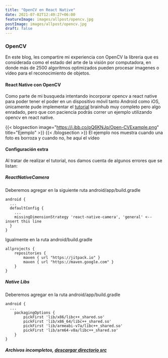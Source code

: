 ```yaml
---
title: "OpenCV en React Native"
date: 2021-07-02T12:49:27+06:00
featureImage: images/allpost/opencv.jpg
postImage: images/allpost/opencv.jpg
draft: false
---
```


### OpenCV

En este blog, les compartire mi experiencia con OpenCV la libreria que es considerada como el estado del arte de la visión por computadora, en donde más de 2500 algoritmos optimizados pueden procesar imagenes o vídeo para el reconocimiento de objetos. 

#### React Native con OpenCV
Como parte de mi busqueda intentando incorporar opencv a react native para poder tener el poder en un dispositivo móvil tanto Android como iOS, únicamente pude implementar el [tutorial](https://brainhub.eu/library/opencv-react-native-image-processing/) brainhub muy completo pero algo enradado, pero que con paciencia podrás correr un ejemplo utilizando opencv en react native.


{{< blogsection image="https://i.ibb.co/pQ6KNJq/Open-CVExample.png" title="Ejemplo" >}}
{{< /blogsection >}}
El ejemplo nos muestra cuando una foto es borroza y cuando no, he aquí el vídeo

#### Configuración extra

Al tratar de realizar el tutorial, nos damos cuenta de algunos errores que se listan: 

##### ReactNativeCamera
Deberemos agregar en la siguiente ruta android/app/build.gradle
```
android {
  ...
  defaultConfig {
    ...
    missingDimensionStrategy 'react-native-camera', 'general' <-- insert this line
  }
}
```
Igualmente en la ruta android/build.gradle
```
allprojects {
    repositories {
        maven { url "https://jitpack.io" }
        maven { url "https://maven.google.com" }
    }
}
```
##### Native Libs
Deberemos agregar en la ruta android/app/build.gradle
```
android {
  ...
    packagingOptions {
        pickFirst 'lib/x86/libc++_shared.so'
        pickFirst 'lib/x86_64/libc++_shared.so'
        pickFirst 'lib/armeabi-v7a/libc++_shared.so'
        pickFirst 'lib/arm64-v8a/libc++_shared.so'
    }
}
```
##### Archivos incompletos, [descargar directorio src](https://drive.google.com/file/d/1hiPTG5O_9wXekX9yu_hh7UrQIp3wI7Be/view?usp=sharing)

